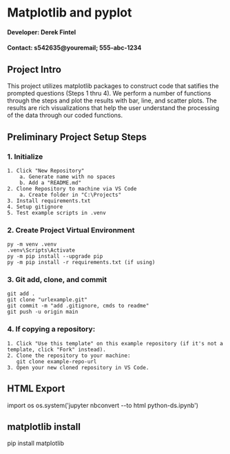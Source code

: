 # Matplotlib and pyplot
#### Developer: Derek Fintel
#### Contact: s542635@youremail; 555-abc-1234

## Project Intro
This project utilizes matplotlib packages to construct code that satifies the prompted questions (Steps 1 thru 4). We perform a number of functions through the steps and plot the results with bar, line, and scatter plots. The results are rich visualizations that help the user understand the processing of the data through our coded functions. 

## Preliminary Project Setup Steps
### 1. Initialize
```
1. Click "New Repository"
    a. Generate name with no spaces
    b. Add a "README.md"
2. Clone Repository to machine via VS Code
    a. Create folder in "C:\Projects"
3. Install requirements.txt
4. Setup gitignore
5. Test example scripts in .venv
```
### 2. Create Project Virtual Environment
```
py -m venv .venv
.venv\Scripts\Activate
py -m pip install --upgrade pip 
py -m pip install -r requirements.txt (if using)
```
### 3. Git add, clone, and commit
```
git add .
git clone "urlexample.git"
git commit -m "add .gitignore, cmds to readme"
git push -u origin main
```
### 4. If copying a repository:
```
1. Click "Use this template" on this example repository (if it's not a template, click "Fork" instead).
2. Clone the repository to your machine:
   git clone example-repo-url
3. Open your new cloned repository in VS Code.
```
## HTML Export
import os
os.system('jupyter nbconvert --to html python-ds.ipynb')

## matplotlib install
pip install matplotlib